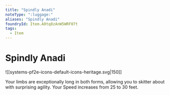 ```yaml
---
title: "Spindly Anadi"
noteType: ":luggage:"
aliases: "Spindly Anadi"
foundryId: Item.A0tq8zAnW5WRF07t
tags:
  - Item
---
```


# Spindly Anadi
![[systems-pf2e-icons-default-icons-heritage.svg|150]]

Your limbs are exceptionally long in both forms, allowing you to skitter about with surprising agility. Your Speed increases from 25 to 30 feet.

